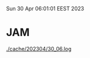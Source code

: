 Sun 30 Apr 06:01:01 EEST 2023
# JAM
<a href='./cache/202304/30_06.log'>./cache/202304/30_06.log</a>
